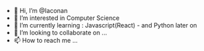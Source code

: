 - 👋 Hi, I’m @Iaconan
- 👀 I’m interested in Computer Science
- 🌱 I’m currently learning : Javascript(React) - and Python later on
- 💞️ I’m looking to collaborate on ...
- 📫 How to reach me ...

<!---
Iaconan/Iaconan is a ✨ special ✨ repository because its `README.md` (this file) appears on your GitHub profile.
You can click the Preview link to take a look at your changes.
--->
